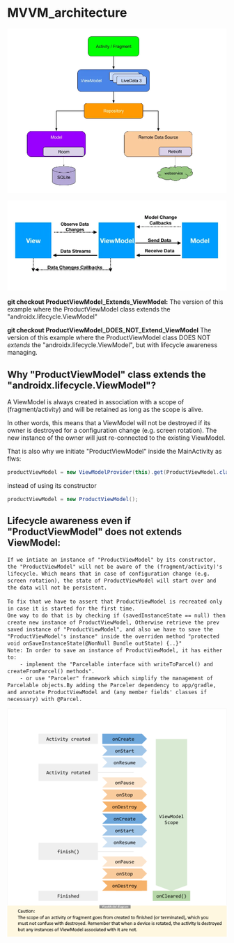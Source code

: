 # MVVM_architecture
 
![alt text][img1]

![alt text][img2]






**git checkout ProductViewModel_Extends_ViewModel:** The version of this example where the ProductViewModel class extends the "androidx.lifecycle.ViewModel"

**git checkout ProductViewModel_DOES_NOT_Extend_ViewModel** The version of this example where the ProductViewModel class DOES NOT *extends* the "androidx.lifecycle.ViewModel", but with lifecycle awareness managing.


## **Why "ProductViewModel" class extends the "androidx.lifecycle.ViewModel"?**

A ViewModel is always created in association with a scope of (fragment/activity) and will be retained as long as the scope is alive.

In other words, this means that a ViewModel will not be destroyed if its owner is destroyed for a configuration change (e.g. screen rotation). The new instance of the owner will just re-connected to the existing ViewModel.

That is also why we initiate "ProductViewModel" inside the MainActivity as flws:

```java 
productViewModel = new ViewModelProvider(this).get(ProductViewModel.class);
```

instead of using its constructor 
```java 
productViewModel = new ProductViewModel();
```

## **Lifecycle awareness even if "ProductViewModel" does not extends ViewModel:**
    If we intiate an instance of "ProductViewModel" by its constructor, the "ProductViewModel" will not be aware of the (fragment/activity)'s lifecycle. Which means that in case of configuration change (e.g. screen rotation), the state of ProductViewModel will start over and the data will not be persistent.

    To fix that we have to assert that ProductViewModel is recreated only in case it is started for the first time.
    One way to do that is by checking if (savedInstanceState == null) then create new instance of ProductViewModel, Otherwise retrieve the prev saved instance of "ProductViewModel", and also we have to save the "ProductViewModel's instance" inside the overriden method "protected void onSaveInstanceState(@NonNull Bundle outState) {..}"
    Note: In order to save an instance of ProductViewModel, it has either to:
        - implement the "Parcelable interface with writeToParcel() and createFromParcel() methods".
        - or use "Parceler" framework which simplify the management of Parcelable objects.By adding the Parceler dependency to app/gradle, and annotate ProductViewModel and (any member fields' classes if necessary) with @Parcel.
![alt text][img3]

 
[img1]: android-mvvm-architecture.png
[img2]: android-mvvm-tutorial.png
[img3]: android-mvvm-persisting-state-with-ViewModel.png
